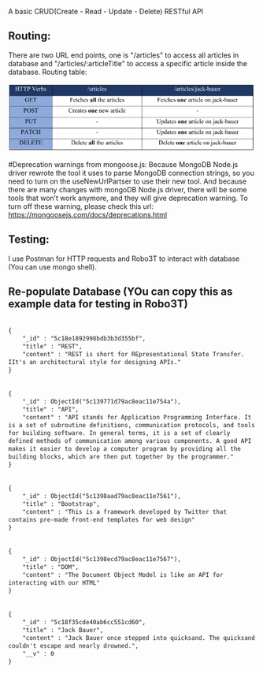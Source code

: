 A basic CRUD(Create - Read - Update - Delete) RESTful API
## Routing:
There are two URL end points, one is "/articles" to access all articles in database and "/articles/:articleTitle" to access a specific article inside the database.
Routing table:


![](routing.PNG)



#Deprecation warnings from mongoose.js:
Because MongoDB Node.js driver rewrote the tool it uses to parse MongoDB connection strings, so
you need to turn on the useNewUrlPartser to use their new tool.
And because there are many changes with mongoDB Node.js driver, there will be some tools that
won’t work anymore, and they will give deprecation warning. To turn off these warning, please check
this url: https://mongoosejs.com/docs/deprecations.html

## Testing:
I use Postman for HTTP requests and Robo3T to interact with database (You can use mongo shell).

## Re-populate Database (YOu can copy this as example data for testing in Robo3T)

```

{
    "_id" : "5c18e1892998bdb3b3d355bf",
    "title" : "REST",
    "content" : "REST is short for REpresentational State Transfer. IIt's an architectural style for designing APIs."
}


{
    "_id" : ObjectId("5c139771d79ac8eac11e754a"),
    "title" : "API",
    "content" : "API stands for Application Programming Interface. It is a set of subroutine definitions, communication protocols, and tools for building software. In general terms, it is a set of clearly defined methods of communication among various components. A good API makes it easier to develop a computer program by providing all the building blocks, which are then put together by the programmer."
}


{
    "_id" : ObjectId("5c1398aad79ac8eac11e7561"),
    "title" : "Bootstrap",
    "content" : "This is a framework developed by Twitter that contains pre-made front-end templates for web design"
}


{
    "_id" : ObjectId("5c1398ecd79ac8eac11e7567"),
    "title" : "DOM",
    "content" : "The Document Object Model is like an API for interacting with our HTML"
}


{
    "_id" : "5c18f35cde40ab6cc551cd60",
    "title" : "Jack Bauer",
    "content" : "Jack Bauer once stepped into quicksand. The quicksand couldn't escape and nearly drowned.",
    "__v" : 0
}
```
